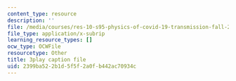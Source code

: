 ```yaml
---
content_type: resource
description: ''
file: /media/courses/res-10-s95-physics-of-covid-19-transmission-fall-2020/2399ba522b1d5f5f2a0fb442ac70934c_jq7d4fE39aM.srt
file_type: application/x-subrip
learning_resource_types: []
ocw_type: OCWFile
resourcetype: Other
title: 3play caption file
uid: 2399ba52-2b1d-5f5f-2a0f-b442ac70934c
---
```


